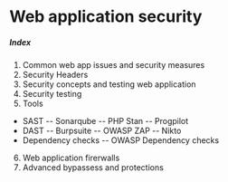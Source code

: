# Web application security
##### Index
1. Common web app issues and security measures
2. Security Headers
3. Security concepts and testing web application
4. Security testing
5. Tools
  * SAST
  -- Sonarqube
  -- PHP Stan
  -- Progpilot
  * DAST
  -- Burpsuite
  -- OWASP ZAP
  -- Nikto
  * Dependency checks
  -- OWASP Dependency checks
6. Web application firerwalls
7. Advanced bypassess and protections
